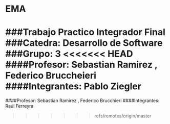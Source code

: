 # EMA
###Trabajo Practico Integrador Final 
###Catedra: Desarrollo de Software 
###Grupo: 3
<<<<<<< HEAD
####Profesor: Sebastian Ramirez	, Federico Bruccheieri 
####Integrantes: Pablo Ziegler
=======
####Profesor: Sebastian Ramirez	, Federico Brucchieri 
####Integrantes: Raúl Ferreyra
>>>>>>> refs/remotes/origin/master
